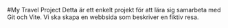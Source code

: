 #My Travel Project Detta är ett enkelt projekt för att lära sig samarbeta med Git och Vite. Vi ska skapa en webbsida som beskriver en fiktiv resa.
